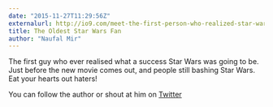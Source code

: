 ```yaml
---
date: "2015-11-27T11:29:56Z"
externalurl: http://io9.com/meet-the-first-person-who-realized-star-wars-would-chan-1744876892
title: The Oldest Star Wars Fan
author: "Naufal Mir"
---
```


The first guy who ever realised what a success Star Wars was going to be. Just before the new movie comes out, and people still bashing Star Wars. Eat your hearts out haters!

You can follow the author or shout at him on [Twitter](https://twitter.com/abijango)

